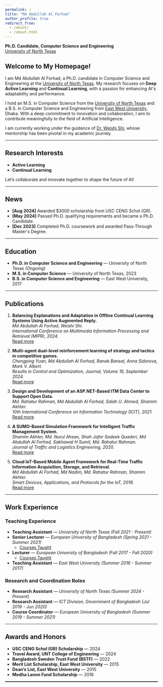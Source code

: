 ```yaml
---
permalink: /
title: "Md Abdullah Al Forhad"  
author_profile: true  
redirect_from:  
  - /about/  
  - /about.html 
---
```

**Ph.D. Candidate, Computer Science and Engineering**  
[University of North Texas](https://engineering.unt.edu/cse/index.html)  



## Welcome to My Homepage!  
I am Md Abdullah Al Forhad, a Ph.D. candidate in Computer Science and Engineering at the [University of North Texas](https://engineering.unt.edu/cse/index.html). My research focuses on **Deep Active Learning** and **Continual Learning**, with a passion for enhancing AI's adaptability and performance.

I hold an M.S. in Computer Science from the [University of North Texas](https://engineering.unt.edu/cse/index.html) and a B.S. in Computer Science and Engineering from [East West University](https://www.ewubd.edu/), Dhaka. With a deep commitment to innovation and collaboration, I aim to contribute meaningfully to the field of Artificial Intelligence.

I am currently working under the guidance of [Dr. Weishi Shi](https://engineering.unt.edu/people/weishi-shi.html), whose mentorship has been pivotal in my academic journey.

---

## Research Interests  
- **Active Learning**  
- **Continual Learning**  

Let’s collaborate and innovate together to shape the future of AI!

---

## News  
- **[Aug 2024]** Awarded $3000 scholarship from USC CENG Schol (GR).  
- **[May 2024]** Passed Ph.D. qualifying requirements and became a Ph.D. Candidate.  
- **[Dec 2023]** Completed Ph.D. coursework and awarded Pass-Through Master's Degree.  

---

## Education  
- **Ph.D. in Computer Science and Engineering** — University of North Texas *(Ongoing)*  
- **M.S. in Computer Science** — University of North Texas, 2023  
- **B.S. in Computer Science and Engineering** — East West University, 2017  

---

## Publications  
1. **Balancing Explanations and Adaptation in Offline Continual Learning Systems Using Active Augmented Reply.**  
   *Md Abdullah Al Forhad, Weishi Shi.*  
   *International Conference on Multimedia Information Processing and Retrieval (MIPR), 2024.*  
   [Read more](https://doi.org/10.1109/MIPR62202.2024.00082)  

2. **Multi-agent dual-level reinforcement learning of strategy and tactics in competitive games.**  
   *Chengping Yuan, Md Abdullah Al Forhad, Ranak Bansal, Anna Sidorova, Mark V. Albert.*  
   *Results in Control and Optimization, Journal, Volume 16, September 2024.*  
   [Read more](https://doi.org/10.1016/j.rico.2024.100471)  

3. **Design and Development of an ASP.NET-Based ITM Data Center to Support Open Data.**  
   *Md. Rahatur Rahman, Md Abdullah Al Forhad, Salah U. Ahmed, Shamim Akhter.*  
   *10th International Conference on Information Technology (ICIT), 2021.*  
   [Read more](https://ieeexplore.ieee.org/document/9491756)  

4. **A SUMO-Based Simulation Framework for Intelligent Traffic Management System.**  
   *Shamim Akhter, Md. Nurul Ahsan, Shah Jafor Sadeek Quaderi, Md Abdullah Al Forhad, Sakhawat H Sumit, Md. Rahatur Rahman.*  
   *Journal of Traffic and Logistics Engineering, 2020.*  
   [Read more](https://doi.org/10.18178/jtle.8.1.1-5)  

5. **Cloud IoT-Based Mobile Agent Framework for Real-Time Traffic Information Acquisition, Storage, and Retrieval.**  
   *Md Abdullah Al Forhad, Md Nadim, Md. Rahatur Rahman, Shamim Akhter.*  
   *Smart Devices, Applications, and Protocols for the IoT, 2019.*  
   [Read more](https://doi.org/10.4018/978-1-5225-7811-6.ch002)  

---

## Work Experience  

### Teaching Experience  
- **Teaching Assistant** — *University of North Texas (Fall 2021 - Present)*  
- **Senior Lecturer** — *European University of Bangladesh (Spring 2021 - Summer 2021)*  
  - [Courses Taught](https://docs.google.com/document/d/e/2PACX-1vRrPPEMo_OELYKWp0gouZoYGn0t3fiZ-v0aBMVdECjuK0apZV0mJXzSEqHlGVFTbQ/pub)  
- **Lecturer** — *European University of Bangladesh (Fall 2017 - Fall 2020)*  
  - [Courses Taught](https://docs.google.com/document/d/e/2PACX-1vRrPPEMo_OELYKWp0gouZoYGn0t3fiZ-v0aBMVdECjuK0apZV0mJXzSEqHlGVFTbQ/pub)  
- **Teaching Assistant** — *East West University (Summer 2016 - Summer 2017)*  

### Research and Coordination Roles  
- **Research Assistant** — *University of North Texas (Summer 2024 - Present)*
- **Research Assistant** — *ICT Division, Government of Bangladesh (Jul 2019 - Jun 2020)*  
- **Course Coordinator** — *European University of Bangladesh (Summer 2019 - Summer 2021)*  

---

## Awards and Honors  
- **USC CENG Schol (GR) Scholarship** — 2024  
- **Travel Award, UNT College of Engineering** — 2024  
- **Bangladesh Sweden Trust Fund (BSTF)** — 2022  
- **Merit List Scholarship, East West University** — 2015  
- **Dean’s List, East West University** — 2015  
- **Medha Lanon Fund Scholarship** — 2016  

---

<div style="text-align: center; margin-top: 50pt; margin-bottom: -50pt">
<script type="text/javascript" id="clustrmaps" src="//clustrmaps.com/map_v2.js?d=C_VEybtjeJcFT_y4U7SIlbpNHCxICGN4V7J3xkyIwMM&cl=ffffff&w=a"></script>
</div>

---